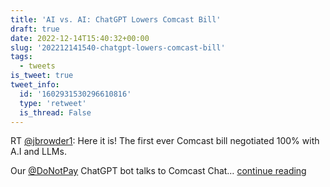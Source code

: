```yaml
---
title: 'AI vs. AI: ChatGPT Lowers Comcast Bill'
draft: true
date: 2022-12-14T15:40:32+00:00
slug: '202212141540-chatgpt-lowers-comcast-bill'
tags:
  - tweets
is_tweet: true
tweet_info:
  id: '1602931530296610816'
  type: 'retweet'
  is_thread: False
---
```




RT [@jbrowder1](https://x.com/jbrowder1): Here it is! The first ever Comcast bill negotiated 100% with A.I and LLMs.

Our [@DoNotPay](https://x.com/DoNotPay) ChatGPT bot talks to Comcast Chat… [continue reading](https://x.com/sytelus/status/1602931530296610816)
